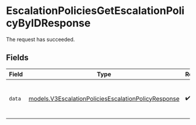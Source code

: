 # EscalationPoliciesGetEscalationPolicyByIDResponse

The request has succeeded.


## Fields

| Field                                                                                                            | Type                                                                                                             | Required                                                                                                         | Description                                                                                                      |
| ---------------------------------------------------------------------------------------------------------------- | ---------------------------------------------------------------------------------------------------------------- | ---------------------------------------------------------------------------------------------------------------- | ---------------------------------------------------------------------------------------------------------------- |
| `data`                                                                                                           | [models.V3EscalationPoliciesEscalationPolicyResponse](../models/v3escalationpoliciesescalationpolicyresponse.md) | :heavy_check_mark:                                                                                               | Represents an Escalation Policy in the system.                                                                   |